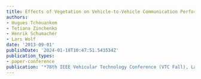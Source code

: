 ```yaml
---
title: Effects of Vegetation on Vehicle-to-Vehicle Communication Performance at Intersections
authors:
- Hugues Tchouankem
- Tetiana Zinchenko
- Henrik Schumacher
- Lars Wolf
date: '2013-09-01'
publishDate: '2024-01-18T10:47:51.543534Z'
publication_types:
- paper-conference
publication: '*78th IEEE Vehicular Technology Conference (VTC Fall), Las Vegas, USA*'
---
```

